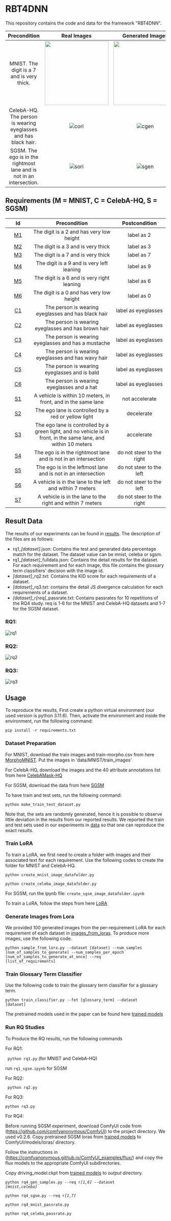 # RBT4DNN
This repository contains the code and data for the framework "RBT4DNN".

|Precondition|Real Images|Generated Images|
|:----------:|:-----------:|:------------:|
|MNIST. The digit is a 7 and is very thick. |[<img src="https://github.com/nusratdeeptee/RBT4DNN/blob/main/Figures/m3_ori.png" width="200"/>](m3_ori.png)| [<img src="https://github.com/nusratdeeptee/RBT4DNN/blob/main/Figures/m3_gen.png" width="200"/>](m3_gen.png)|
|CelebA-HQ. The person is wearing eyeglasses and has black hair. | ![cori](https://github.com/nusratdeeptee/RBT4DNN/blob/main/Figures/c1_ori.png) | ![cgen](https://github.com/nusratdeeptee/RBT4DNN/blob/main/Figures/c1_gen.png)|
|SGSM. The ego is in the rightmost lane and is not in an intersection. | ![sori](https://github.com/nusratdeeptee/RBT4DNN/blob/main/Figures/s4_ori.png) | ![sgen](https://github.com/nusratdeeptee/RBT4DNN/blob/main/Figures/s4_gen.png)|


## Requirements (M = MNIST, C = CelebA-HQ, S = SGSM)
|Id<img width=200/>|Precondition<img width=200/>|Postcondition<img width=200/>|
|:----------------:|:-------:|:-------------------------:|
|[M1](https://github.com/nusratdeeptee/RBT4DNN/tree/main/data/images_from_loras/M1)|The digit is a 2 and has very low height|label as 2|
|[M2](https://github.com/nusratdeeptee/RBT4DNN/tree/main/data/images_from_loras/M2)|The digit is a 3 and is very thick|label as 3|
|[M3](https://github.com/nusratdeeptee/RBT4DNN/tree/main/data/images_from_loras/M3)|The digit is a 7 and is very thick|label as 7|
|[M4](https://github.com/nusratdeeptee/RBT4DNN/tree/main/data/images_from_loras/M4)|The digit is a 9 and is very left leaning|label as 9|
|[M5](https://github.com/nusratdeeptee/RBT4DNN/tree/main/data/images_from_loras/M5)|The digit is a 6 and is very right leaning|label as 6|
|[M6](https://github.com/nusratdeeptee/RBT4DNN/tree/main/data/images_from_loras/M6)|The digit is a 0 and has very low height|label as 0|
|[C1](https://github.com/nusratdeeptee/RBT4DNN/tree/main/data/images_from_loras/C1)|The person is wearing eyeglasses and has black hair|label as eyeglasses|
|[C2](https://github.com/nusratdeeptee/RBT4DNN/tree/main/data/images_from_loras/C2)|The person is wearing eyeglasses and has brown hair|label as eyeglasses|
|[C3](https://github.com/nusratdeeptee/RBT4DNN/tree/main/data/images_from_loras/C3)|The person is wearing eyeglasses and has a mustache|label as eyeglasses|
|[C4](https://github.com/nusratdeeptee/RBT4DNN/tree/main/data/images_from_loras/C4)|The person is wearing eyeglasses and has wavy hair|label as eyeglasses|
|[C5](https://github.com/nusratdeeptee/RBT4DNN/tree/main/data/images_from_loras/C5)|The person is wearing eyeglasses and is bald|label as eyeglasses|
|[C6](https://github.com/nusratdeeptee/RBT4DNN/tree/main/data/images_from_loras/C6)|The person is wearing eyeglasses and a hat|label as eyeglasses|
|[S1](https://github.com/nusratdeeptee/RBT4DNN/tree/main/data/images_from_loras/S1)|A vehicle is within 10 meters, in front, and in the same lane|not accelerate|
|[S2](https://github.com/nusratdeeptee/RBT4DNN/tree/main/data/images_from_loras/S2)|The ego lane is controlled by a red or yellow light|decelerate|
|[S3](https://github.com/nusratdeeptee/RBT4DNN/tree/main/data/images_from_loras/S3)|The ego lane is controlled by a green light, and no vehicle is in front, in the same lane, and within 10 meters|accelerate|
|[S4](https://github.com/nusratdeeptee/RBT4DNN/tree/main/data/images_from_loras/S4)|The ego is in the rightmost lane and is not in an intersection|do not steer to the right|
|[S5](https://github.com/nusratdeeptee/RBT4DNN/tree/main/data/images_from_loras/S5)|The ego is in the leftmost lane and is not in an intersection|do not steer to the left|
|[S6](https://github.com/nusratdeeptee/RBT4DNN/tree/main/data/images_from_loras/S6)|A vehicle is in the lane to the left and within 7 meters|do not steer to the left|
|[S7](https://github.com/nusratdeeptee/RBT4DNN/tree/main/data/images_from_loras/S7)|A vehicle is in the lane to the right and within 7 meters|do not steer to the right

## Result Data
The results of our experiments can be found in [results](https://github.com/nusratdeeptee/RBT4DNN/tree/main/results). The description of the files are as follows:

- rq1_<em>[dataset]</em>.json: Contains the test and generated data percentage match for the dataset. The dataset value can be mnist, celeba or sgsm.
- rq1_<em>[dataset]</em>_fulldata.json: Contains the detail results for the dataset. For each requirement and for each image, this file contains the glossary term classifiers' decision with the image id.
-  <em>[dataset]</em>_rq2.txt: Contains the KID score for each requirements of a dataset.
-  <em>[dataset]</em>_rq3.txt: contains the detail JS divergence calculation for each requirements of a dataset.
-  <em>[dataset]</em>_r<em>[req]</em>_passrate.txt: Contains passrates for 10 repetitions of the RQ4 study. req is 1-6 for the MNIST and CelebA-HQ datasets and 1-7 for the SGSM dataset. 

### RQ1:
![rq1](https://github.com/nusratdeeptee/RBT4DNN/blob/main/Figures/rq1.png)

### RQ2:
![rq2](https://github.com/nusratdeeptee/RBT4DNN/blob/main/Figures/rq2.png)

### RQ3:
![rq3](https://github.com/nusratdeeptee/RBT4DNN/blob/main/Figures/rq3.png)

## Usage

To reproduce the results, First create a python virtual environment (our used version is python 3.11.6). Then, activate the environment and inside the environment, run the following command:

<code>pip install -r requirements.txt</code>

### Dataset Preparation

For MNIST, download the train images and train-morpho.csv from here [MorphoMNIST](https://github.com/dccastro/Morpho-MNIST). Put the images in 'data/MNIST/train_images'

For CelebA-HQ, download the images and the 40 attribute annotations list from here [CelebAMask-HQ](https://github.com/switchablenorms/CelebAMask-HQ)

For SGSM, download the data from here [SGSM](https://github.com/less-lab-uva/SGSM)

To have train and test sets, run the following command:

<code>python make_train_test_dataset.py</code>

Note that, the sets are randomly generated, hence it is possible to observe little deviation in the results from our reported results. We reported the train and test sets used in our experiments in [data](https://github.com/nusratdeeptee/RBT4DNN/tree/main/data) so that one can reproduce the exact results.

### Train LoRA

To train a LoRA, we first need to create a folder with images and their associated text for each requirement. Use the following codes to create the folder for MNIST and CelebA-HQ.

<code>python create_mnist_image_datafolder.py</code>

<code>python create_celeba_image_datafolder.py</code>

For SGSM, run the ipynb file: <code>create_sgsm_image_datafolder.ipynb</code>

To train a LoRA, follow the steps from here [LoRA](https://github.com/ostris/ai-toolkit/)

### Generate Images from Lora

We provided 100 generated images from the per-requirement LoRA for each requirement of each dataset in [images_from_loras](https://github.com/nusratdeeptee/RBT4DNN/tree/main/data/images_from_loras). To produce more images, use the following code.

<code>python sample_from_lora.py --dataset [dataset] --num_samples [num_of_samples_to_generate] --num_samples_per_epoch [num_of_samples_to_generate_at_once] --req [list_of_requirements]</code>


### Train Glossary Term Classifier

Use the following code to train the glossary term classifier for a glossary term.

<code>python train_classifier.py --fet [glossary_term] --dataset [dataset]</code>

The pretrained models used in the paper can be found here [trained models](https://zenodo.org/records/14051679)

### Run RQ Studies

To Produce the RQ results, run the following commands

For RQ1:

<code> python rq1.py</code> (for MNIST and CelebA-HQ)

run <code>rq1_sgsm.ipynb</code> for SGSM

For RQ2:

<code> python rq2.py</code>

For RQ3:

<code>python rq3.py</code>

For RQ4:

Before running SGSM experiment, download ComfyUI code from (https://github.com/comfyanonymous/ComfyUI) to the project directory. We used v0.2.6.
Copy pretrained SGSM loras from [trained models](https://zenodo.org/records/14051679) to ComfyUI/models/loras/ directory.

Follow the instructions in (https://comfyanonymous.github.io/ComfyUI_examples/flux/) and copy the flux models to the appropriate ComfyUI subdirectories.

Copy driving_model.ckpt from [trained models](https://zenodo.org/records/14051679) to <em>output</em> directory.

<code>python rq4_gen_samples.py --req r<em>[1,6]</em> --dataset <em>[mnist,celeba]</em></code> 

<code>python rq4_sgsm.py --req r<em>[1,7]</em></code> 
  
<code>python rq4_mnist_passrate.py</code>

<code>python rq4_celeba_passrate.py</code>


